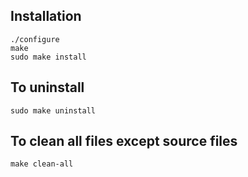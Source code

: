 ## Installation
```
./configure
make
sudo make install
```

## To uninstall
```
sudo make uninstall
```

## To clean all files except source files
```
make clean-all
```

